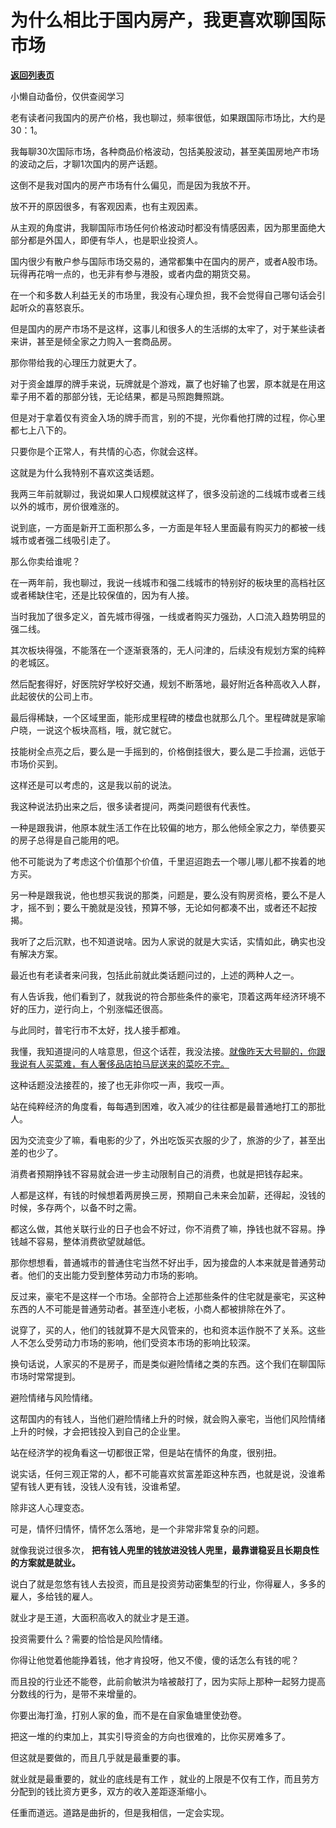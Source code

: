 # 为什么相比于国内房产，我更喜欢聊国际市场

[**返回列表页**](/gzh/记忆承载3)

小懒自动备份，仅供查阅学习

老有读者问我国内的房产价格，我也聊过，频率很低，如果跟国际市场比，大约是30：1。  

  

我每聊30次国际市场，各种商品价格波动，包括美股波动，甚至美国房地产市场的波动之后，才聊1次国内的房产话题。

  

这倒不是我对国内的房产市场有什么偏见，而是因为我放不开。  

  

放不开的原因很多，有客观因素，也有主观因素。  

  

从主观的角度讲，我聊国际市场任何价格波动时都没有情感因素，因为那里面绝大部分都是外国人，即便有华人，也是职业投资人。

  

国内很少有散户参与国际市场交易的，通常都集中在国内的房产，或者A股市场。玩得再花哨一点的，也无非有参与港股，或者内盘的期货交易。

  

在一个和多数人利益无关的市场里，我没有心理负担，我不会觉得自己哪句话会引起听众的喜怒哀乐。

  

但是国内的房产市场不是这样，这事儿和很多人的生活绑的太牢了，对于某些读者来讲，甚至是倾全家之力购入一套商品房。

  

那你带给我的心理压力就更大了。  

  

对于资金雄厚的牌手来说，玩牌就是个游戏，赢了也好输了也罢，原本就是在用这辈子用不着的那部分钱，无论结果，都是马照跑舞照跳。

  

但是对于拿着仅有资金入场的牌手而言，别的不提，光你看他打牌的过程，你心里都七上八下的。

  

只要你是个正常人，有共情的心态，你就会这样。

  

这就是为什么我特别不喜欢这类话题。  

  

我两三年前就聊过，我说如果人口规模就这样了，很多没前途的二线城市或者三线以外的城市，房价很难涨的。  

  

说到底，一方面是新开工面积那么多，一方面是年轻人里面最有购买力的都被一线城市或者强二线吸引走了。  

  

那么你卖给谁呢？  

  

在一两年前，我也聊过，我说一线城市和强二线城市的特别好的板块里的高档社区或者稀缺住宅，还是比较保值的，因为有人接。  

  

当时我加了很多定义，首先城市得强，一线或者购买力强劲，人口流入趋势明显的强二线。  

  

其次板块得强，不能落在一个逐渐衰落的，无人问津的，后续没有规划方案的纯粹的老城区。

  

然后配套得好，好医院好学校好交通，规划不断落地，最好附近各种高收入人群，此起彼伏的公司上市。  

  

最后得稀缺，一个区域里面，能形成里程碑的楼盘也就那么几个。里程碑就是家喻户晓，一说这个板块高档，哦，就它就它。  

  

技能树全点亮之后，要么是一手摇到的，价格倒挂很大，要么是二手捡漏，远低于市场价买到。  

  

这样还是可以考虑的，这是我以前的说法。  

  

我这种说法扔出来之后，很多读者提问，两类问题很有代表性。

  

一种是跟我讲，他原本就生活工作在比较偏的地方，那么他倾全家之力，举债要买的房子总得是自己能用的吧。

  

他不可能说为了考虑这个价值那个价值，千里迢迢跑去一个哪儿哪儿都不挨着的地方买。  

  

另一种是跟我说，他也想买我说的那类，问题是，要么没有购房资格，要么不是人才，摇不到；要么干脆就是没钱，预算不够，无论如何都凑不出，或者还不起按揭。  

  

我听了之后沉默，也不知道说啥。因为人家说的就是大实话，实情如此，确实也没有解决方案。  

  

最近也有老读者来问我，包括此前就此类话题问过的，上述的两种人之一。  

  

有人告诉我，他们看到了，就我说的符合那些条件的豪宅，顶着这两年经济环境不好的压力，逆行向上，个别涨幅还很高。  

  

与此同时，普宅行市不太好，找人接手都难。  

  

我懂，我知道提问的人啥意思，但这个话茬，我没法接。[就像昨天大号聊的，你跟我说有人买菜难，有人奢侈品店拍马屁送来的菜吃不完。](http://mp.weixin.qq.com/s?__biz=MzU0MjYwNDU2Mw==&mid=2247504743&idx=1&sn=351c9b39c18e5d8b6c3daef75fdc983b&chksm=fb1abf1bcc6d360de0026efd9a1d3f72551569f837404da157eb8ab3ca42082e78a16232e6d6&scene=21#wechat_redirect)

  

这种话题没法接茬的，接了也无非你哎一声，我哎一声。  

  

站在纯粹经济的角度看，每每遇到困难，收入减少的往往都是最普通地打工的那批人。  

  

因为交流变少了嘛，看电影的少了，外出吃饭买衣服的少了，旅游的少了，甚至出差的也少了。  

  

消费者预期挣钱不容易就会进一步主动限制自己的消费，也就是把钱存起来。  

  

人都是这样，有钱的时候想着两房换三房，预期自己未来会加薪，还得起，没钱的时候，多存两个，以备不时之需。  

  

都这么做，其他关联行业的日子也会不好过，你不消费了嘛，挣钱也就不容易。挣钱越不容易，整体消费欲望就越低。

  

那你想想看，普通城市的普通住宅当然不好出手，因为接盘的人本来就是普通劳动者。他们的支出能力受到整体劳动力市场的影响。  

  

反过来，豪宅不是这样一个市场。全部符合上述那些条件的住宅就是豪宅，买这种东西的人不可能是普通劳动者。甚至连小老板，小商人都被排除在外了。

  

说穿了，买的人，他们的钱就算不是大风管来的，也和资本运作脱不了关系。这些人不怎么受劳动力市场的影响，他们受资本市场的影响比较深。

  

换句话说，人家买的不是房子，而是类似避险情绪之类的东西。这个我们在聊国际市场时常常提到。  

  

避险情绪与风险情绪。  

  

这帮国内的有钱人，当他们避险情绪上升的时候，就会购入豪宅，当他们风险情绪上升的时候，才会把钱投入到自己的企业里。  

  

站在经济学的视角看这一切都很正常，但是站在情怀的角度，很别扭。

  

说实话，任何三观正常的人，都不可能喜欢贫富差距这种东西，也就是说，没谁希望有钱人更有钱，没钱人没有钱，没谁希望。  

  

除非这人心理变态。

  

可是，情怀归情怀，情怀怎么落地，是一个非常非常复杂的问题。  

  

就像我说过很多次， **把有钱人兜里的钱放进没钱人兜里，最靠谱稳妥且长期良性的方案就是就业。**  

  

说白了就是忽悠有钱人去投资，而且是投资劳动密集型的行业，你得雇人，多多的雇人，多给钱的雇人。

  

就业才是王道，大面积高收入的就业才是王道。  

  

投资需要什么？需要的恰恰是风险情绪。  

  

你得让他觉着他能挣着钱，他才肯投呀，他又不傻，傻的话怎么有钱的呢？  

  

而且投的行业还不能卷，此前俞敏洪为啥被敲打了，因为实际上那种一起努力提高分数线的行为，是带不来增量的。  

  

你要出海打渔，打别人家的鱼，而不是在自家鱼塘里使劲卷。  

  

把这一堆的约束加上，其实引导资金的方向也很难的，比你买房难多了。  

  

但这就是要做的，而且几乎就是最重要的事。  

  

就业就是最重要的，就业的底线是有工作 ，就业的上限是不仅有工作，而且劳方分配到的钱比资方更多，双方的收入差距逐渐缩小。

  

任重而道远。道路是曲折的，但是我相信，一定会实现。

